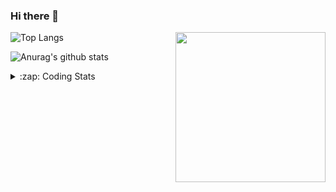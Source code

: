 ### Hi there 👋

<!--
**tao8687/tao8687** is a ✨ _special_ ✨ repository because its `README.md` (this file) appears on your GitHub profile.

Here are some ideas to get you started:

- 🔭 I’m currently working on ...
- 🌱 I’m currently learning ...
- 👯 I’m looking to collaborate on ...
- 🤔 I’m looking for help with ...
- 💬 Ask me about ...
- 📫 How to reach me: ...
- 😄 Pronouns: ...
- ⚡ Fun fact: ...
-->

<img align='right' src="https://media.giphy.com/media/M9gbBd9nbDrOTu1Mqx/giphy.gif" width="240">

  
![Top Langs](https://github-readme-stats.vercel.app/api/top-langs/?username=tao8687&layout=compact&title_color=23238E&text_color=A67D3D)

![Anurag's github stats](https://github-readme-stats.vercel.app/api?username=tao8687&show_icons=true&&text_color=A67D3D&title_color=23238E&show_icons=false&count_private=true&hide=stars)

<details>
  <summary>:zap: Coding Stats</summary>
  <br>
    
<!--START_SECTION:waka-->

```txt
From: 15 June 2024 - To: 22 June 2024

Python       13 hrs 55 mins  ██████████▓░░░░░░░░░░░░░░   42.86 %
C++          8 hrs 31 mins   ██████▓░░░░░░░░░░░░░░░░░░   26.24 %
Other        4 hrs 32 mins   ███▒░░░░░░░░░░░░░░░░░░░░░   13.97 %
CMake        1 hr 48 mins    █▒░░░░░░░░░░░░░░░░░░░░░░░   05.57 %
YAML         1 hr 4 mins     ▓░░░░░░░░░░░░░░░░░░░░░░░░   03.31 %
```

<!--END_SECTION:waka-->
</details>
